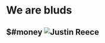 # We are bluds


## $#money ![Justin Reece](https://github.com/user-attachments/assets/e2d77398-0555-4987-af3b-3d1a78c4f1ae)
